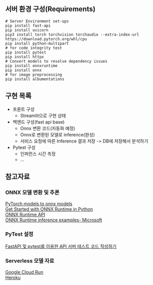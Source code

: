 ## 서버 환경 구성(Requirements)
```
# Server Environment set-ups
pip install fast-api
pip install uvicorn
pip3 install torch torchvision torchaudio --extra-index-url https://download.pytorch.org/whl/cpu
pip install python-multipart
# for code integrity test
pip install pytest
pip install httpx
# Convert models to resolve dependency issues
pip install onnxruntime
pip install onnx
# for image preprocessing
pip install albumentations
```
## 구현 목록
- 프론트 구성
    - Streamlit으로 구현 상태
- 백엔드 구성(fast api base)
    - Onnx 변환 코드(자동화 예정)
    - Onnx로 변환된 모델로 inference(완성)
    - 서비스 요청에 따른 Inference 결과 저장 -> DB에 저장해서 분석하기
- Pytest 구성
    - 인퍼런스 시간 측정
    - ...

## 참고자료
### ONNX 모델 변환 및 추론
[PyTorch models to onnx models](https://pytorch.org/docs/stable/onnx.html)  
[Get Started with ONNX Runtime in Python](https://onnxruntime.ai/docs/get-started/with-python.html)  
[ONNX Runtime API](https://onnxruntime.ai/docs/api/python/api_summary.html)  
[ONNX Runtime inference examples- Microsoft](https://github.com/microsoft/onnxruntime-inference-examples/blob/main/python/api/onnxruntime-python-api.py)

### PyTest 설정
[FastAPI 및 pytest를 이용한 API 서버 테스트 코드 작성하기](https://sehoi.github.io/etc/fastapi-pytest/)

### Serverless 모델 자료
[Google Cloud Run](https://cloud.google.com/run?hl=ko)  
[Heroku](https://www.heroku.com/)

